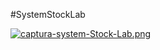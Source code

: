 #SystemStockLab

[![captura-system-Stock-Lab.png](https://i.postimg.cc/QxKpGtP4/captura-system-Stock-Lab.png)](https://postimg.cc/BXs82qJH)
